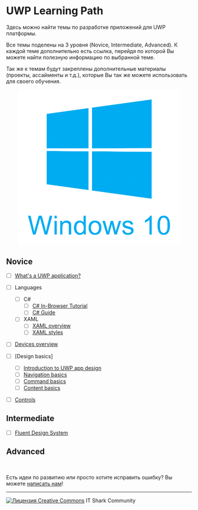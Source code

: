 ﻿# UWP Learning Path

Здесь можно найти темы по разработке приложений для UWP платформы.

Все темы поделены на 3 уровня (Novice, Intermediate, Advanced). К каждой теме дополнительно есть ссылка, перейдя по которой Вы можете найти полезную информацию по выбранной теме.

Так же к темам будут закреплены дополнительные материалы (проекты, ассайменты и т.д.), которые Вы так же можете использовать для своего обучения.

<p align="center"><img src="images/Windows-10.png" width="440"></p>

## Novice

- [ ] [What's a UWP application?](https://docs.microsoft.com/ru-ru/windows/uwp/get-started/universal-application-platform-guide)
- [ ] Languages
    - [ ] C#
        - [ ] [C# In-Browser Tutorial](https://www.microsoft.com/net/tutorials/csharp/getting-started)
        - [ ] [C# Guide](https://docs.microsoft.com/ru-ru/dotnet/csharp/index)
    - [ ] XAML
        - [ ] [XAML overview](https://docs.microsoft.com/ru-ru/windows/uwp/xaml-platform/xaml-overview)
        - [ ] [XAML styles](https://docs.microsoft.com/ru-ru/windows/uwp/design/controls-and-patterns/xaml-styles)
- [ ] [Devices overview](https://docs.microsoft.com/ru-ru/windows/uwp/design/devices/)
- [ ] [Design basics]
    - [ ] [Introduction to UWP app design](https://docs.microsoft.com/ru-ru/windows/uwp/design/basics/design-and-ui-intro)
    - [ ] [Navigation basics](https://docs.microsoft.com/ru-ru/windows/uwp/design/basics/navigation-basics)
    - [ ] [Command basics](https://docs.microsoft.com/ru-ru/windows/uwp/design/basics/commanding-basics)
    - [ ] [Content basics](https://docs.microsoft.com/ru-ru/windows/uwp/design/basics/content-basics)
- [ ] [Controls](https://docs.microsoft.com/ru-ru/windows/uwp/design/controls-and-patterns/)


## Intermediate

- [ ] [Fluent Design System](https://docs.microsoft.com/ru-ru/windows/uwp/design/fluent-design-system/)

## Advanced

&nbsp;

Есть идеи по развитию или просто хотите исправить ошибку? Вы можете [написать нам](https://github.com/it-shark-pro/mobile-school/issues/new)!

---
[![Лицензия Creative Commons](https://i.creativecommons.org/l/by/4.0/80x15.png)](http://creativecommons.org/licenses/by/4.0/) IT Shark Community
